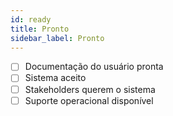 ```yaml
---
id: ready
title: Pronto
sidebar_label: Pronto
---
```


- [ ] Documentação do usuário pronta
- [ ] Sistema aceito
- [ ] Stakeholders querem o sistema
- [ ] Suporte operacional disponível